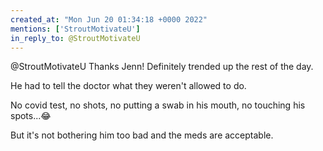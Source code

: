 ```yaml
---
created_at: "Mon Jun 20 01:34:18 +0000 2022"
mentions: ['StroutMotivateU']
in_reply_to: @StroutMotivateU
---
```


@StroutMotivateU Thanks Jenn! Definitely trended up the rest of the day. 

He had to tell the doctor what they weren't allowed to do.

No covid test, no shots, no putting a swab in his mouth, no touching his spots...😂

But it's not bothering him too bad and the meds are acceptable.